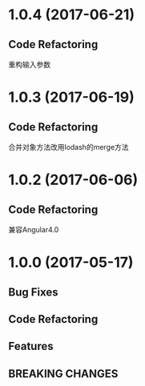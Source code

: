 # 1.0.4 (2017-06-21)

## Code Refactoring

重构输入参数

# 1.0.3 (2017-06-19)

## Code Refactoring

合并对象方法改用lodash的merge方法

# 1.0.2 (2017-06-06)

## Code Refactoring

兼容Angular4.0

# 1.0.0 (2017-05-17)

## Bug Fixes

## Code Refactoring

## Features

## BREAKING CHANGES
